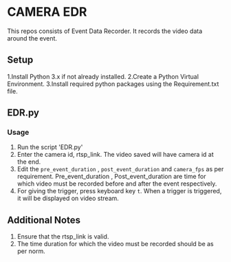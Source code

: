 # CAMERA EDR
This repos consists of Event Data Recorder. It records the video data around the event.

## Setup
1.Install Python 3.x if not already installed.
2.Create a Python Virtual Environment.
3.Install required python packages using the Requirement.txt file.

## EDR.py

### Usage

1. Run the script 'EDR.py'
2. Enter the camera id, rtsp_link. The video saved will have camera id at the end.
3. Edit the `pre_event_duration` , `post_event_duration` and `camera_fps` as per requirement. Pre_event_duration , Post_event_duration are time for which video must be recorded before and after the event respectively.
4. For giving the trigger, press keyboard key `t`. When a trigger is triggered, it will be displayed on video stream.


## Additional Notes

1. Ensure that the rtsp_link is valid.
2. The time duration for which the video must be recorded should be as per norm.
